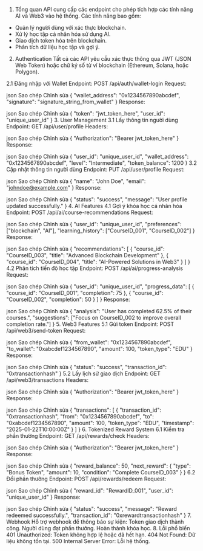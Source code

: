 1. Tổng quan
API cung cấp các endpoint cho phép tích hợp các tính năng AI và Web3 vào hệ thống. Các tính năng bao gồm:
- Quản lý người dùng với xác thực blockchain.
- Xử lý học tập cá nhân hóa sử dụng AI.
- Giao dịch token hóa trên blockchain.
- Phân tích dữ liệu học tập và gợi ý.
2. Authentication
Tất cả các API yêu cầu xác thực thông qua JWT (JSON Web Token) hoặc chữ ký số từ ví blockchain (Ethereum, Solana, hoặc Polygon).

2.1 Đăng nhập với Wallet
Endpoint: POST /api/auth/wallet-login
Request:

json
Sao chép
Chỉnh sửa
{
  "wallet_address": "0x1234567890abcdef",
  "signature": "signature_string_from_wallet"
}
Response:

json
Sao chép
Chỉnh sửa
{
  "token": "jwt_token_here",
  "user_id": "unique_user_id"
}
3. User Management
3.1 Lấy thông tin người dùng
Endpoint: GET /api/user/profile
Headers:

json
Sao chép
Chỉnh sửa
{
  "Authorization": "Bearer jwt_token_here"
}
Response:

json
Sao chép
Chỉnh sửa
{
  "user_id": "unique_user_id",
  "wallet_address": "0x1234567890abcdef",
  "level": "Intermediate",
  "token_balance": 1200
}
3.2 Cập nhật thông tin người dùng
Endpoint: PUT /api/user/profile
Request:

json
Sao chép
Chỉnh sửa
{
  "name": "John Doe",
  "email": "johndoe@example.com"
}
Response:

json
Sao chép
Chỉnh sửa
{
  "status": "success",
  "message": "User profile updated successfully."
}
4. AI Features
4.1 Gợi ý khóa học cá nhân hóa
Endpoint: POST /api/ai/course-recommendations
Request:

json
Sao chép
Chỉnh sửa
{
  "user_id": "unique_user_id",
  "preferences": ["blockchain", "AI"],
  "learning_history": ["CourseID_001", "CourseID_002"]
}
Response:

json
Sao chép
Chỉnh sửa
{
  "recommendations": [
    { "course_id": "CourseID_003", "title": "Advanced Blockchain Development" },
    { "course_id": "CourseID_004", "title": "AI-Powered Solutions in Web3" }
  ]
}
4.2 Phân tích tiến độ học tập
Endpoint: POST /api/ai/progress-analysis
Request:

json
Sao chép
Chỉnh sửa
{
  "user_id": "unique_user_id",
  "progress_data": [
    { "course_id": "CourseID_001", "completion": 75 },
    { "course_id": "CourseID_002", "completion": 50 }
  ]
}
Response:

json
Sao chép
Chỉnh sửa
{
  "analysis": "User has completed 62.5% of their courses.",
  "suggestions": ["Focus on CourseID_002 to improve overall completion rate."]
}
5. Web3 Features
5.1 Gửi token
Endpoint: POST /api/web3/send-token
Request:

json
Sao chép
Chỉnh sửa
{
  "from_wallet": "0x1234567890abcdef",
  "to_wallet": "0xabcdef1234567890",
  "amount": 100,
  "token_type": "EDU"
}
Response:

json
Sao chép
Chỉnh sửa
{
  "status": "success",
  "transaction_id": "0xtransactionhash"
}
5.2 Lấy lịch sử giao dịch
Endpoint: GET /api/web3/transactions
Headers:

json
Sao chép
Chỉnh sửa
{
  "Authorization": "Bearer jwt_token_here"
}
Response:

json
Sao chép
Chỉnh sửa
{
  "transactions": [
    {
      "transaction_id": "0xtransactionhash",
      "from": "0x1234567890abcdef",
      "to": "0xabcdef1234567890",
      "amount": 100,
      "token_type": "EDU",
      "timestamp": "2025-01-22T10:00:00Z"
    }
  ]
}
6. Tokenized Reward System
6.1 Kiểm tra phần thưởng
Endpoint: GET /api/rewards/check
Headers:

json
Sao chép
Chỉnh sửa
{
  "Authorization": "Bearer jwt_token_here"
}
Response:

json
Sao chép
Chỉnh sửa
{
  "reward_balance": 50,
  "next_reward": {
    "type": "Bonus Token",
    "amount": 10,
    "condition": "Complete CourseID_003"
  }
}
6.2 Đổi phần thưởng
Endpoint: POST /api/rewards/redeem
Request:

json
Sao chép
Chỉnh sửa
{
  "reward_id": "RewardID_001",
  "user_id": "unique_user_id"
}
Response:

json
Sao chép
Chỉnh sửa
{
  "status": "success",
  "message": "Reward redeemed successfully.",
  "transaction_id": "0xrewardtransactionhash"
}
7. Webhook
Hỗ trợ webhook để thông báo sự kiện:
Token giao dịch thành công.
Người dùng đạt phần thưởng.
Hoàn thành khóa học.
8. Lỗi phổ biến
401 Unauthorized: Token không hợp lệ hoặc đã hết hạn.
404 Not Found: Dữ liệu không tồn tại.
500 Internal Server Error: Lỗi hệ thống.
